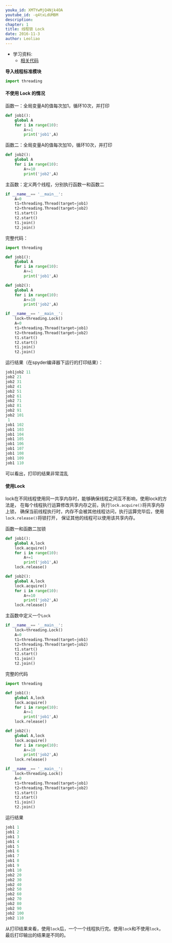 ```yaml
---
youku_id: XMTYwMjQ4Njk4OA
youtube_id: -q4txLdUMBM
description: 
chapter: 1
title: 线程锁 Lock
date: 2016-11-3
author: Leoliao
---
```

* 学习资料:
  * [相关代码](https://github.com/MorvanZhou/tutorials/blob/master/threadingTUT/thread6_lock.py)


**导入线程标准模块**

```python
import threading
```

#### 不使用 Lock 的情况

函数一：全局变量A的值每次加1，循环10次，并打印

```python
def job1():
    global A
    for i in range(10):
        A+=1
        print('job1',A)
```
函数二：全局变量A的值每次加10，循环10次，并打印

```python
def job2():
    global A
    for i in range(10):
        A+=10
        print('job2',A)

```

主函数：定义两个线程，分别执行函数一和函数二

```python
if __name__== '__main__':
    A=0
    t1=threading.Thread(target=job1)
    t2=threading.Thread(target=job2)
    t1.start()
    t2.start()
    t1.join()
    t2.join()
```

完整代码：

```python
import threading

def job1():
    global A
    for i in range(10):
        A+=1
        print('job1',A)

def job2():
    global A
    for i in range(10):
        A+=10
        print('job2',A)

if __name__== '__main__':
    lock=threading.Lock()
    A=0
    t1=threading.Thread(target=job1)
    t2=threading.Thread(target=job2)
    t1.start()
    t2.start()
    t1.join()
    t2.join()
```

运行结果（在spyder编译器下运行的打印结果）：

```python
job1job2 11
job2 21
job2 31
job2 41
job2 51
job2 61
job2 71
job2 81
job2 91
job2 101
 1
job1 102
job1 103
job1 104
job1 105
job1 106
job1 107
job1 108
job1 109
job1 110
```

可以看出，打印的结果非常混乱


#### 使用Lock

lock在不同线程使用同一共享内存时，能够确保线程之间互不影响，使用lock的方法是，
在每个线程执行运算修改共享内存之前，执行`lock.acquire()`将共享内存上锁，
确保当前线程执行时，内存不会被其他线程访问，执行运算完毕后，使用`lock.release()`将锁打开，
保证其他的线程可以使用该共享内存。

函数一和函数二加锁

```python
def job1():
    global A,lock
    lock.acquire()
    for i in range(10):
        A+=1
        print('job1',A)
    lock.release()

def job2():
    global A,lock
    lock.acquire()
    for i in range(10):
        A+=10
        print('job2',A)
    lock.release()
```

主函数中定义一个`Lock`

```python
if __name__== '__main__':
    lock=threading.Lock()
    A=0
    t1=threading.Thread(target=job1)
    t2=threading.Thread(target=job2)
    t1.start()
    t2.start()
    t1.join()
    t2.join()
```

完整的代码

```python
import threading

def job1():
    global A,lock
    lock.acquire()
    for i in range(10):
        A+=1
        print('job1',A)
    lock.release()

def job2():
    global A,lock
    lock.acquire()
    for i in range(10):
        A+=10
        print('job2',A)
    lock.release()

if __name__== '__main__':
    lock=threading.Lock()
    A=0
    t1=threading.Thread(target=job1)
    t2=threading.Thread(target=job2)
    t1.start()
    t2.start()
    t1.join()
    t2.join()
```

运行结果

```python
job1 1
job1 2
job1 3
job1 4
job1 5
job1 6
job1 7
job1 8
job1 9
job1 10
job2 20
job2 30
job2 40
job2 50
job2 60
job2 70
job2 80
job2 90
job2 100
job2 110
```

从打印结果来看，使用`lock`后，一个一个线程执行完。使用`lock`和不使用`lock`，最后打印输出的结果是不同的。
